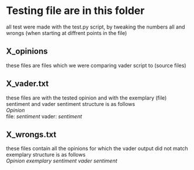 # Testing file are in this folder

all test were made with the test.py script, by tweaking the numbers all and wrongs (when starting at diffrent points in the file)

## X_opinions
these files are files which we were comparing vader script to (source files)

## X_vader.txt

these files are with the tested opinion and with the exemplary (file) sentiment and vader sentiment
structure is as follows </br>
*Opinion* </br>
file: *sentiment* vader: *sentiment*

## X_wrongs.txt

these files contain all the opinions for which the vader output did not match exemplary
structure is as follows </br>
*Opinion* *exemplary sentiment* *vader sentiment*
